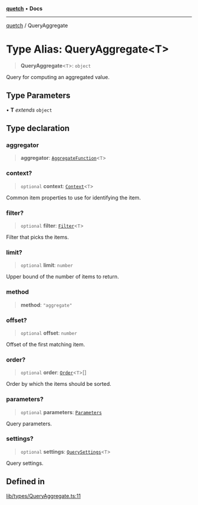 [**quetch**](../README.md) • **Docs**

***

[quetch](../README.md) / QueryAggregate

# Type Alias: QueryAggregate\<T\>

> **QueryAggregate**\<`T`\>: `object`

Query for computing an aggregated value.

## Type Parameters

• **T** *extends* `object`

## Type declaration

### aggregator

> **aggregator**: [`AggregateFunction`](AggregateFunction.md)\<`T`\>

### context?

> `optional` **context**: [`Context`](Context.md)\<`T`\>

Common item properties to use for identifying the item.

### filter?

> `optional` **filter**: [`Filter`](Filter.md)\<`T`\>

Filter that picks the items.

### limit?

> `optional` **limit**: `number`

Upper bound of the number of items to return.

### method

> **method**: `"aggregate"`

### offset?

> `optional` **offset**: `number`

Offset of the first matching item.

### order?

> `optional` **order**: [`Order`](Order.md)\<`T`\>[]

Order by which the items should be sorted.

### parameters?

> `optional` **parameters**: [`Parameters`](Parameters.md)

Query parameters.

### settings?

> `optional` **settings**: [`QuerySettings`](QuerySettings.md)\<`T`\>

Query settings.

## Defined in

[lib/types/QueryAggregate.ts:11](https://github.com/nevoland/quetch/blob/b70842cb9761fe7c217edef26e0fbc90449abccb/lib/types/QueryAggregate.ts#L11)
